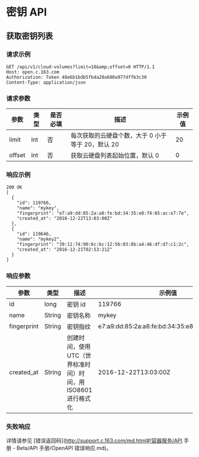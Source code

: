 # 密钥 API

## 获取密钥列表

### 请求示例

    GET /api/v1/cloud-volumes?limit=10&amp;offset=0 HTTP/1.1
    Host: open.c.163.com
    Authorization: Token 48e6b1bdb5fb4a28a680a977dffb3c30
    Content-Type: application/json

### 请求参数

|  参数  | 类型 | 是否必填 |                        描述                       | 示例值 |
|--------|------|----------|---------------------------------------------------|--------|
| limit  | int  | 否       | 每次获取的云硬盘个数，大于 0 小于等于 20，默认 20 |     20 |
| offset | int  | 否       | 获取云硬盘列表起始位置，默认 0                    |      0 |

### 响应示例

    200 OK
    [
      {
        "id": 119766,
        "name": "mykey",
        "fingerprint": "e7:a9:dd:85:2a:a8:fe:bd:34:35:e8:74:65:ac:e7:7e",
        "created_at": "2016-12-22T13:03:00Z"
      },
      {
        "id": 119646,
        "name": "mykey2",
        "fingerprint": "39:11:74:90:6c:bc:12:56:03:8b:a4:46:df:d7:c1:2c",
        "created_at": "2016-12-21T02:53:21Z"
      }
    ]

### 响应参数

|     参数    |  类型  |                              描述                             |                     示例值                      |
|-------------|--------|---------------------------------------------------------------|-------------------------------------------------|
| id          | long   | 密钥 id                                                       | 119766                                          |
| name        | String | 密钥名称                                                      | mykey                                           |
| fingerprint | String | 密钥指纹                                                      | e7:a9:dd:85:2a:a8:fe:bd:34:35:e8:74:65:ac:e7:7e |
| created_at  | String | 创建时间，使用 UTC（世界标准时间）时间，用 ISO8601 进行格式化 | 2016-12-22T13:03:00Z                            |

### 失败响应
详情请参见 [错误返回码](http://support.c.163.com/md.html#!容器服务/API 手册 - Beta/API 手册/OpenAPI 错误响应.md)。